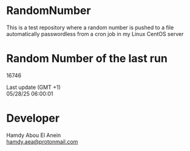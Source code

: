 # RandomNumber    
This is a test repository where a random number is pushed to a file automatically passwordless from a cron job in my Linux CentOS server    
# Random Number of the last run   
16746
      
Last update (GMT +1)    
05/28/25 06:00:01
# Developer    
Hamdy Abou El Anein   
hamdy.aea@protonmail.com
